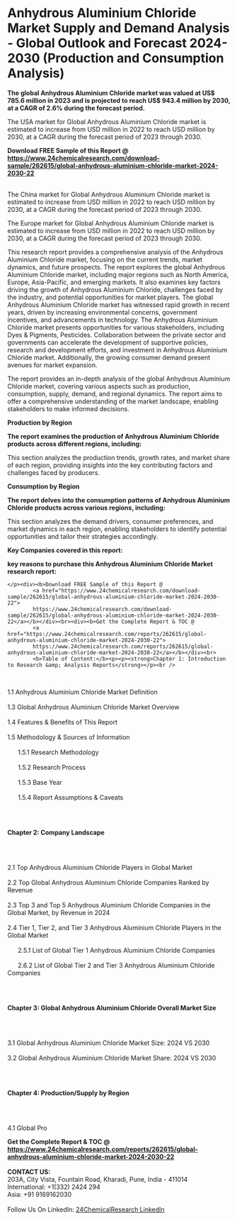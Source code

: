 <h1>Anhydrous Aluminium Chloride Market Supply and Demand Analysis - Global Outlook and Forecast 2024-2030 (Production and Consumption Analysis)</h1><p><strong>The global Anhydrous Aluminium Chloride market was valued at US$ 785.6 million in 2023 and is projected to reach US$ 943.4 million by 2030, at a CAGR of 2.6% during the forecast period.</strong></p><p>
</p><p>The USA market for Global Anhydrous Aluminium Chloride market is estimated to increase from USD million in 2022 to reach USD million by 2030, at a CAGR during the forecast period of 2023 through 2030.</p><div><b>Download FREE Sample of this Report @ 
            <a href="https://www.24chemicalresearch.com/download-sample/262615/global-anhydrous-aluminium-chloride-market-2024-2030-22">
            https://www.24chemicalresearch.com/download-sample/262615/global-anhydrous-aluminium-chloride-market-2024-2030-22</a></b></div><br><p>
</p><p>The China market for Global Anhydrous Aluminium Chloride market is estimated to increase from USD million in 2022 to reach USD million by 2030, at a CAGR during the forecast period of 2023 through 2030.</p><p>
</p><p>The Europe market for Global Anhydrous Aluminium Chloride market is estimated to increase from USD million in 2022 to reach USD million by 2030, at a CAGR during the forecast period of 2023 through 2030.</p><p>
</p><p>This research report provides a comprehensive analysis of the Anhydrous Aluminium Chloride market, focusing on the current trends, market dynamics, and future prospects. The report explores the global Anhydrous Aluminium Chloride market, including major regions such as North America, Europe, Asia-Pacific, and emerging markets. It also examines key factors driving the growth of Anhydrous Aluminium Chloride, challenges faced by the industry, and potential opportunities for market players. The global Anhydrous Aluminium Chloride market has witnessed rapid growth in recent years, driven by increasing environmental concerns, government incentives, and advancements in technology. The Anhydrous Aluminium Chloride market presents opportunities for various stakeholders, including Dyes &amp; Pigments, Pesticides. Collaboration between the private sector and governments can accelerate the development of supportive policies, research and development efforts, and investment in Anhydrous Aluminium Chloride market. Additionally, the growing consumer demand present avenues for market expansion. </p><p>
</p><p>The report provides an in-depth analysis of the global Anhydrous Aluminium Chloride market, covering various aspects such as production, consumption, supply, demand, and regional dynamics. The report aims to offer a comprehensive understanding of the market landscape, enabling stakeholders to make informed decisions.</p><p>
</p><p><strong>Production by Region</strong></p><p>
</p><p><strong>The report examines the production of Anhydrous Aluminium Chloride products across different regions, including:</strong></p><p>
</p><p>
</p><p>This section analyzes the production trends, growth rates, and market share of each region, providing insights into the key contributing factors and challenges faced by producers.</p><p>
</p><p><strong>Consumption by Region</strong></p><p>
</p><p><strong>The report delves into the consumption patterns of Anhydrous Aluminium Chloride products across various regions, including:</strong></p><p>
</p><p>
</p><p>This section analyzes the demand drivers, consumer preferences, and market dynamics in each region, enabling stakeholders to identify potential opportunities and tailor their strategies accordingly.</p><p>
<strong>Key Companies covered in this report:</strong></p><p>
</p><p>
</p><p><strong>key reasons to purchase this Anhydrous Aluminium Chloride Market research report:</strong></p><p>

	</p><div><b>Download FREE Sample of this Report @ 
            <a href="https://www.24chemicalresearch.com/download-sample/262615/global-anhydrous-aluminium-chloride-market-2024-2030-22">
            https://www.24chemicalresearch.com/download-sample/262615/global-anhydrous-aluminium-chloride-market-2024-2030-22</a></b></div><br><div><b>Get the Complete Report & TOC @ 
            <a href="https://www.24chemicalresearch.com/reports/262615/global-anhydrous-aluminium-chloride-market-2024-2030-22">
            https://www.24chemicalresearch.com/reports/262615/global-anhydrous-aluminium-chloride-market-2024-2030-22</a></b></div><br>
            <b>Table of Content:</b><p><p><strong>Chapter 1: Introduction to Research &amp; Analysis Reports</strong></p><br />
<br />
<p>1.1 Anhydrous Aluminium Chloride Market Definition<br /><br />
1.3 Global Anhydrous Aluminium Chloride Market Overview<br /><br />
1.4 Features &amp; Benefits of This Report<br /><br />
1.5 Methodology &amp; Sources of Information<br /><br />
&nbsp;&nbsp;&nbsp;&nbsp;&nbsp; 1.5.1 Research Methodology<br /><br />
&nbsp;&nbsp;&nbsp;&nbsp;&nbsp; 1.5.2 Research Process<br /><br />
&nbsp;&nbsp;&nbsp;&nbsp;&nbsp; 1.5.3 Base Year<br /><br />
&nbsp;&nbsp;&nbsp;&nbsp;&nbsp; 1.5.4 Report Assumptions &amp; Caveats</p><br />
<br />
<p><strong>Chapter 2: Company Landscape</strong></p><br />
<br />
<p>2.1 Top Anhydrous Aluminium Chloride Players in Global Market<br /><br />
2.2 Top Global Anhydrous Aluminium Chloride Companies Ranked by Revenue<br /><br />
2.3 Top 3 and Top 5 Anhydrous Aluminium Chloride Companies in the Global Market, by Revenue in 2024<br /><br />
2.4 Tier 1, Tier 2, and Tier 3 Anhydrous Aluminium Chloride Players in the Global Market<br /><br />
&nbsp;&nbsp;&nbsp;&nbsp;&nbsp; 2.5.1 List of Global Tier 1 Anhydrous Aluminium Chloride Companies<br /><br />
&nbsp;&nbsp;&nbsp;&nbsp;&nbsp; 2.6.2 List of Global Tier 2 and Tier 3 Anhydrous Aluminium Chloride Companies</p><br />
<br />
<p><strong>Chapter 3: Global Anhydrous Aluminium Chloride Overall Market Size</strong></p><br />
<br />
<p>3.1 Global Anhydrous Aluminium Chloride Market Size: 2024 VS 2030<br /><br />
3.2 Global Anhydrous Aluminium Chloride Market Share: 2024 VS 2030</p><br />
<br />
<p><strong>Chapter 4: Production/Supply by Region</strong></p><br />
<br />
<p>4.1 Global Pro</p><div><b>Get the Complete Report & TOC @ 
            <a href="https://www.24chemicalresearch.com/reports/262615/global-anhydrous-aluminium-chloride-market-2024-2030-22">
            https://www.24chemicalresearch.com/reports/262615/global-anhydrous-aluminium-chloride-market-2024-2030-22</a></b></div><br><b>CONTACT US:</b><br>
            203A, City Vista, Fountain Road, Kharadi, Pune, India - 411014<br>
            International: +1(332) 2424 294<br>
            Asia: +91 9169162030 <br><br>
            Follow Us On LinkedIn: <a href="https://www.linkedin.com/company/24chemicalresearch/">24ChemicalResearch LinkedIn</a>